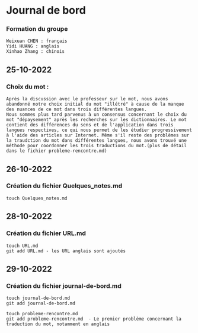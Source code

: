 # Journal de bord


### Formation du groupe

	Weixuan CHEN : français
	Yidi HUANG : anglais
	Xinhao Zhang : chinois
	
	
## 25-10-2022
### Choix du mot : 
	Après la discussion avec le professeur sur le mot, nous avons abandonné notre choix initial du mot "illétré" à cause de la manque des nuances de ce mot dans trois différentes langues.
	Nous sommes plus tard parvenus à un consensus concernant le choix du mot "dépaysement" après les recherches sur les dictionnaires. Le mot contient des différences du sens et de l'application dans trois langues respectives, ce qui nous permet de les étudier progressivement à l'aide des articles sur Internet. Même s'il reste des problèmes sur la traudction du mot dans différentes langues, nous avons trouvé une méthode pour coordonner les trois traductions du mot.(plus de détail dans le fichier probleme-rencontre.md)  
	

## 26-10-2022
### Création du fichier Quelques_notes.md 
	touch Quelques_notes.md


## 28-10-2022
### Création du fichier URL.md
	touch URL.md  
	git add URL.md - les URL anglais sont ajoutés

## 29-10-2022
### Création du fichier journal-de-bord.md
	touch journal-de-bord.md
	git add journal-de-bord.md

	touch probleme-rencontre.md
	git add probleme-rencontre.md  - Le premier problème concernant la traduction du mot, notamment en anglais

